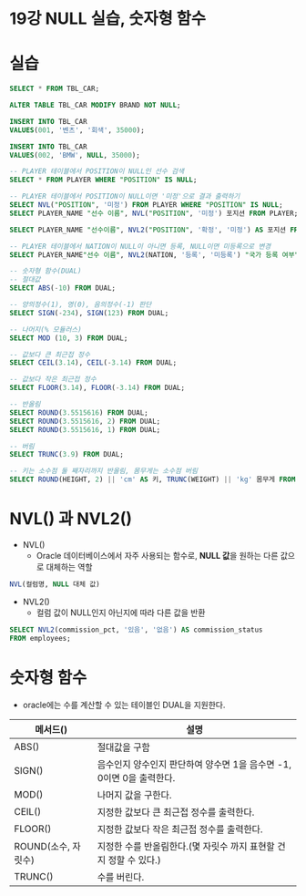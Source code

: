 # 19강 NULL 실습, 숫자형 함수

# 실습

```sql
SELECT * FROM TBL_CAR;

ALTER TABLE TBL_CAR MODIFY BRAND NOT NULL;

INSERT INTO TBL_CAR
VALUES(001, '벤츠', '회색', 35000);

INSERT INTO TBL_CAR
VALUES(002, 'BMW', NULL, 35000);

-- PLAYER 테이블에서 POSITION이 NULL인 선수 검색
SELECT * FROM PLAYER WHERE "POSITION" IS NULL;

-- PLAYER 테이블에서 POSITION이 NULL이면 '미정'으로 결과 출력하기
SELECT NVL("POSITION", '미정') FROM PLAYER WHERE "POSITION" IS NULL;
SELECT PLAYER_NAME "선수 이름", NVL("POSITION", '미정') 포지션 FROM PLAYER;

SELECT PLAYER_NAME "선수이름", NVL2("POSITION", '확정', '미정') AS 포지션 FROM PLAYER;

-- PLAYER 테이블에서 NATION이 NULL이 아니면 등록, NULL이면 미등록으로 변경
SELECT PLAYER_NAME"선수 이름", NVL2(NATION, '등록', '미등록') "국가 등록 여부" FROM PLAYER;

-- 숫자형 함수(DUAL)
-- 절대값
SELECT ABS(-10) FROM DUAL;

-- 양의정수(1), 영(0), 음의정수(-1) 판단
SELECT SIGN(-234), SIGN(123) FROM DUAL;

-- 나머지(% 모듈러스)
SELECT MOD (10, 3) FROM DUAL;

-- 값보다 큰 최근접 정수
SELECT CEIL(3.14), CEIL(-3.14) FROM DUAL;

-- 값보다 작은 최근접 정수
SELECT FLOOR(3.14), FLOOR(-3.14) FROM DUAL;

-- 반올림
SELECT ROUND(3.5515616) FROM DUAL;
SELECT ROUND(3.5515616, 2) FROM DUAL;
SELECT ROUND(3.5515616, 1) FROM DUAL;

-- 버림
SELECT TRUNC(3.9) FROM DUAL;

-- 키는 소수점 둘 째자리까지 반올림, 몸무게는 소수점 버림
SELECT ROUND(HEIGHT, 2) || 'cm' AS 키, TRUNC(WEIGHT) || 'kg' 몸무게 FROM PLAYER;
```

# NVL() 과 NVL2()

- NVL()
    - Oracle 데이터베이스에서 자주 사용되는 함수로, **NULL 값**을 원하는 다른 값으로 대체하는 역할

```sql
NVL(컬럼명, NULL 대체 값)
```

- NVL2()
    - 컬럼 값이 NULL인지 아닌지에 따라 다른 값을 반환

```sql
SELECT NVL2(commission_pct, '있음', '없음') AS commission_status
FROM employees;
```

# 숫자형 함수

- oracle에는 수를 계산할 수 있는 테이블인 DUAL을 지원한다.

| 메서드() | 설명 |
| --- | --- |
| ABS() | 절대값을 구함 |
| SIGN() | 음수인지 양수인지 판단하여 양수면 1을 음수면 -1, 0이면 0을 출력한다. |
| MOD() | 나머지 값을 구한다. |
| CEIL() | 지정한 값보다 큰 최근접 정수를 출력한다. |
| FLOOR() | 지정한 값보다 작은 최근접 정수를 출력한다. |
| ROUND(소수, 자릿수) | 지정한 수를 반올림한다.(몇 자릿수 까지 표현할 건지 정할 수 있다.) |
| TRUNC() | 수를 버린다. |